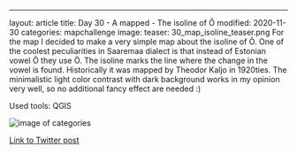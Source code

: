 ---
layout: article
title: Day 30 - A mapped - The isoline of Õ
modified: 2020-11-30
categories: mapchallenge
image:
  teaser: 30_map_isoline_teaser.png
For the map I decided to make a very simple map about the isoline of Õ.  One of the coolest peculiarities in Saaremaa dialect is that instead of Estonian vowel Õ they use Ö. The isoline marks the line where the change in the vowel is found. Historically it was mapped by Theodor Kaljo in 1920ties. The minimalistic light color contrast with dark background works in my opinion very well, so no additional fancy effect are needed :)

Used tools: QGIS


![image of categories](../../images/30_map_isoline.png)

[Link to Twitter post](https://twitter.com/evelynuuemaa/status/1333306990668484609)

